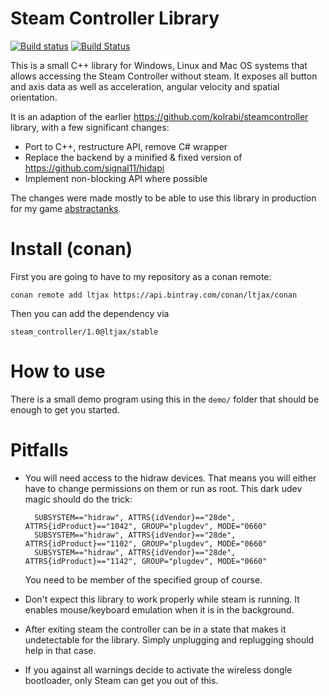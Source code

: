 # Steam Controller Library

[![Build status](https://ci.appveyor.com/api/projects/status/55ua8ogrj30uqdct?svg=true)](https://ci.appveyor.com/project/ltjax/steam-controller)
[![Build Status](https://travis-ci.org/ltjax/steam_controller.svg?branch=master)](https://travis-ci.org/ltjax/steam_controller)

This is a small C++ library for Windows, Linux and Mac OS systems that allows accessing the Steam Controller without steam. It exposes all button and axis data as well as acceleration, angular velocity and spatial orientation. 

It is an adaption of the earlier https://github.com/kolrabi/steamcontroller library, with a few significant changes:

- Port to C++, restructure API, remove C# wrapper
- Replace the backend by a minified & fixed version of https://github.com/signal11/hidapi
- Implement non-blocking API where possible

The changes were made mostly to be able to use this library in production for my game [abstractanks](https://ltjax.itch.io/abstractanks).

# Install (conan)

First you are going to have to my repository as a conan remote:
```
conan remote add ltjax https://api.bintray.com/conan/ltjax/conan 
```

Then you can add the dependency via
```
steam_controller/1.0@ltjax/stable
```

# How to use

There is a small demo program using this in the ```demo/``` folder that should be enough to get you started.

# Pitfalls

- You will need access to the hidraw devices. That means you will either have to change permissions on them or run as root. This dark udev magic should do the trick:

        SUBSYSTEM=="hidraw", ATTRS{idVendor}=="28de", ATTRS{idProduct}=="1042", GROUP="plugdev", MODE="0660"
        SUBSYSTEM=="hidraw", ATTRS{idVendor}=="28de", ATTRS{idProduct}=="1102", GROUP="plugdev", MODE="0660"
        SUBSYSTEM=="hidraw", ATTRS{idVendor}=="28de", ATTRS{idProduct}=="1142", GROUP="plugdev", MODE="0660"

    You need to be member of the specified group of course.

- Don't expect this library to work properly while steam is running. It enables mouse/keyboard emulation when it is in the background.

- After exiting steam the controller can be in a state that makes it undetectable for the library. Simply unplugging and replugging should help in that case.

- If you against all warnings decide to activate the wireless dongle bootloader, only Steam can get you out of this.


